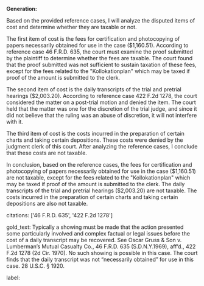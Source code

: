 **Generation:**

Based on the provided reference cases, I will analyze the disputed items of cost and determine whether they are taxable or not. 

The first item of cost is the fees for certification and photocopying of papers necessarily obtained for use in the case ($1,160.51). According to reference case 46 F.R.D. 635, the court must examine the proof submitted by the plaintiff to determine whether the fees are taxable. The court found that the proof submitted was not sufficient to sustain taxation of these fees, except for the fees related to the "Kollokationplan" which may be taxed if proof of the amount is submitted to the clerk.

The second item of cost is the daily transcripts of the trial and pretrial hearings ($2,003.20). According to reference case 422 F.2d 1278, the court considered the matter on a post-trial motion and denied the item. The court held that the matter was one for the discretion of the trial judge, and since it did not believe that the ruling was an abuse of discretion, it will not interfere with it.

The third item of cost is the costs incurred in the preparation of certain charts and taking certain depositions. These costs were denied by the judgment clerk of this court. After analyzing the reference cases, I conclude that these costs are not taxable.

In conclusion, based on the reference cases, the fees for certification and photocopying of papers necessarily obtained for use in the case ($1,160.51) are not taxable, except for the fees related to the "Kollokationplan" which may be taxed if proof of the amount is submitted to the clerk. The daily transcripts of the trial and pretrial hearings ($2,003.20) are not taxable. The costs incurred in the preparation of certain charts and taking certain depositions are also not taxable.

citations: ['46 F.R.D. 635', '422 F.2d 1278']

gold_text: Typically a showing must be made that the action presented some particularly involved and complex factual or legal issues before the cost of a daily transcript may be recovered. See Oscar Gruss & Son v. Lumberman’s Mutual Casualty Co., 46 F.R.D. 635 (S.D.N.Y.1969), aff’d., 422 F.2d 1278 (2d Cir. 1970). No such showing is possible in this case. The court finds that the daily transcript was not “necessarily obtained” for use in this case. 28 U.S.C. § 1920.

label: 